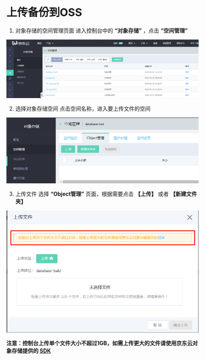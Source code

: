 # 上传备份到OSS

1. 对象存储的空间管理页面
进入控制台中的 **“对象存储”** ，点击 **“空间管理”**

![上传备份1](../../../../../../image/RDS/Upload-Backup-V2-1.png)

2. 选择对象存储空间
点击空间名称，进入要上传文件的空间

![上传备份2](../../../../../../image/RDS/Upload-Backup-V2-2.png)

3. 上传文件
选择 **“Object管理”** 页面，根据需要点击 **【上传】** 或者 **【新建文件夹】**

![上传备份3](../../../../../../image/RDS/Upload-Backup-V2-3.png)

**注意：控制台上传单个文件大小不超过1GB，如需上传更大的文件请使用京东云对象存储提供的 [SDK](https://docs.jdcloud.com/cn/object-storage-service/multipart-upload-s3)**

